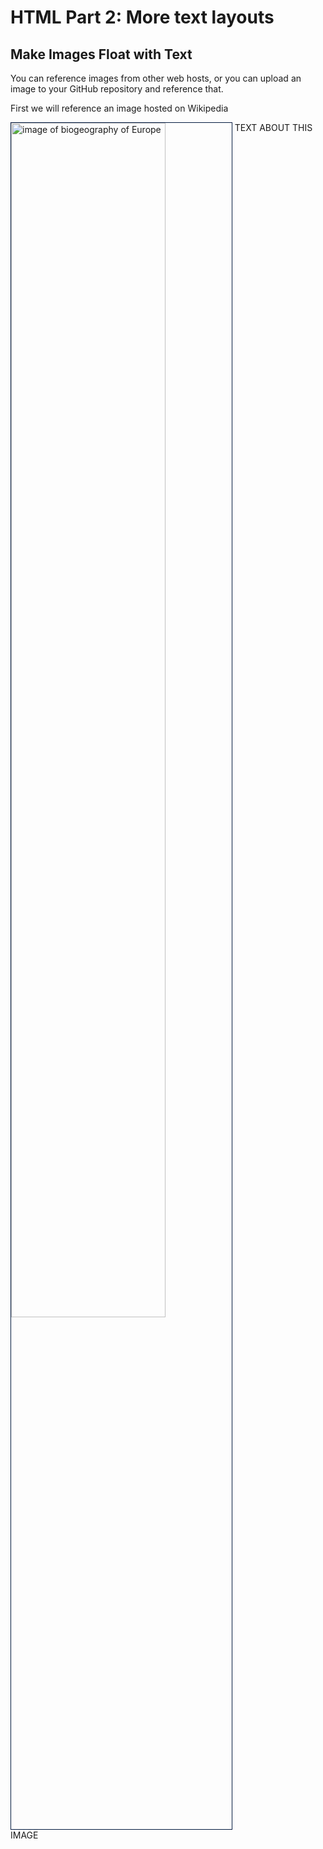 <h1>HTML Part 2: More text layouts</h1>
<h2>Make Images Float with Text</h2>
<p>You can reference images from other web hosts, or you can upload an image to your GitHub repository and reference that.<p>
<p>First we will reference an image hosted on Wikipedia</p>
<p>
<img class="imgLeft" style="width:70%; vertical-align:top; border:1px solid #021a40;" src="https://upload.wikimedia.org/wikipedia/commons/3/39/Europe_biogeography_countries.svg" alt="image of biogeography of Europe">
TEXT ABOUT THIS IMAGE
</p>
<div class="clearLeft"></div>



